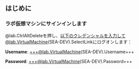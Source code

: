 ## はじめに

### ラボ仮想マシンにサインインします

@lab.CtrlAltDeleteを押し、以下のクレデンシャルを入力して@lab.VirtualMachine(SEA-DEV).SelectLinkにログオンします：
    
**Username**: +++@lab.VirtualMachine(SEA-DEV).Username+++
    
**Password**: +++@lab.VirtualMachine(SEA-DEV).Password+++

